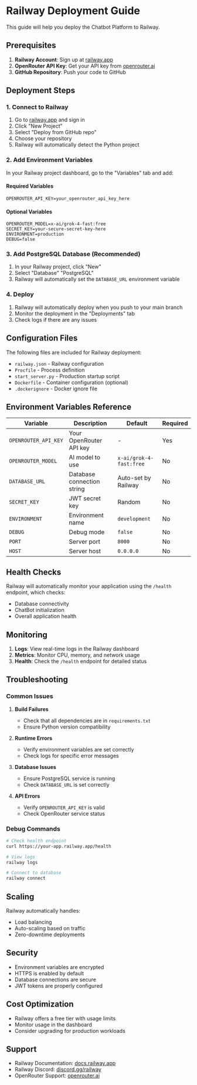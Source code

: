 # Railway Deployment Guide

This guide will help you deploy the Chatbot Platform to Railway.

## Prerequisites

1. **Railway Account**: Sign up at [railway.app](https://railway.app)
2. **OpenRouter API Key**: Get your API key from [openrouter.ai](https://openrouter.ai)
3. **GitHub Repository**: Push your code to GitHub

## Deployment Steps

### 1. Connect to Railway

1. Go to [railway.app](https://railway.app) and sign in
2. Click "New Project"
3. Select "Deploy from GitHub repo"
4. Choose your repository
5. Railway will automatically detect the Python project

### 2. Add Environment Variables

In your Railway project dashboard, go to the "Variables" tab and add:

#### Required Variables
```
OPENROUTER_API_KEY=your_openrouter_api_key_here
```

#### Optional Variables
```
OPENROUTER_MODEL=x-ai/grok-4-fast:free
SECRET_KEY=your-secure-secret-key-here
ENVIRONMENT=production
DEBUG=false
```

### 3. Add PostgreSQL Database (Recommended)

1. In your Railway project, click "New"
2. Select "Database"  "PostgreSQL"
3. Railway will automatically set the `DATABASE_URL` environment variable

### 4. Deploy

1. Railway will automatically deploy when you push to your main branch
2. Monitor the deployment in the "Deployments" tab
3. Check logs if there are any issues

## Configuration Files

The following files are included for Railway deployment:

- `railway.json` - Railway configuration
- `Procfile` - Process definition
- `start_server.py` - Production startup script
- `Dockerfile` - Container configuration (optional)
- `.dockerignore` - Docker ignore file

## Environment Variables Reference

| Variable | Description | Default | Required |
|----------|-------------|---------|----------|
| `OPENROUTER_API_KEY` | Your OpenRouter API key | - | Yes |
| `OPENROUTER_MODEL` | AI model to use | `x-ai/grok-4-fast:free` | No |
| `DATABASE_URL` | Database connection string | Auto-set by Railway | No |
| `SECRET_KEY` | JWT secret key | Random | No |
| `ENVIRONMENT` | Environment name | `development` | No |
| `DEBUG` | Debug mode | `false` | No |
| `PORT` | Server port | `8000` | No |
| `HOST` | Server host | `0.0.0.0` | No |

## Health Checks

Railway will automatically monitor your application using the `/health` endpoint, which checks:

- Database connectivity
- ChatBot initialization
- Overall application health

## Monitoring

1. **Logs**: View real-time logs in the Railway dashboard
2. **Metrics**: Monitor CPU, memory, and network usage
3. **Health**: Check the `/health` endpoint for detailed status

## Troubleshooting

### Common Issues

1. **Build Failures**
   - Check that all dependencies are in `requirements.txt`
   - Ensure Python version compatibility

2. **Runtime Errors**
   - Verify environment variables are set correctly
   - Check logs for specific error messages

3. **Database Issues**
   - Ensure PostgreSQL service is running
   - Check `DATABASE_URL` is set correctly

4. **API Errors**
   - Verify `OPENROUTER_API_KEY` is valid
   - Check OpenRouter service status

### Debug Commands

```bash
# Check health endpoint
curl https://your-app.railway.app/health

# View logs
railway logs

# Connect to database
railway connect
```

## Scaling

Railway automatically handles:
- Load balancing
- Auto-scaling based on traffic
- Zero-downtime deployments

## Security

- Environment variables are encrypted
- HTTPS is enabled by default
- Database connections are secure
- JWT tokens are properly configured

## Cost Optimization

- Railway offers a free tier with usage limits
- Monitor usage in the dashboard
- Consider upgrading for production workloads

## Support

- Railway Documentation: [docs.railway.app](https://docs.railway.app)
- Railway Discord: [discord.gg/railway](https://discord.gg/railway)
- OpenRouter Support: [openrouter.ai](https://openrouter.ai)
